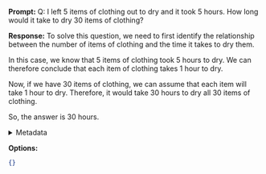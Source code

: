 **Prompt:**
Q: I left 5 items of clothing out to dry and it took 5 hours. How long would it take to dry 30 items of clothing?

**Response:**
To solve this question, we need to first identify the relationship between the number of items of clothing and the time it takes to dry them.

In this case, we know that 5 items of clothing took 5 hours to dry. We can therefore conclude that each item of clothing takes 1 hour to dry.

Now, if we have 30 items of clothing, we can assume that each item will take 1 hour to dry. Therefore, it would take 30 hours to dry all 30 items of clothing.

So, the answer is 30 hours.

<details><summary>Metadata</summary>

- Duration: 4877 ms
- Datetime: 2023-09-18T10:34:39.651829
- Model: gpt-3.5-turbo-0613

</details>

**Options:**
```json
{}
```

